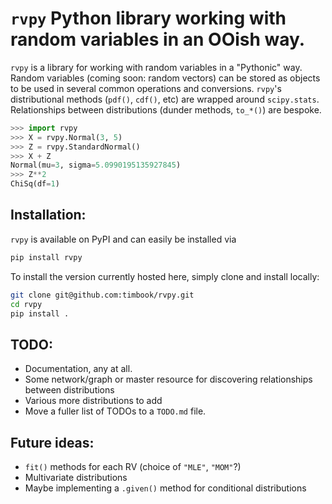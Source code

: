 # `rvpy` Python library working with random variables in an OOish way.

`rvpy` is a library for working with random variables in a "Pythonic" way.
Random variables (coming soon: random vectors) can be stored as objects to be
used in several common operations and conversions. `rvpy`'s distributional
methods (`pdf()`, `cdf()`, etc) are wrapped around `scipy.stats`. Relationships
between distributions (dunder methods, `to_*()`) are bespoke.

```python
>>> import rvpy
>>> X = rvpy.Normal(3, 5)
>>> Z = rvpy.StandardNormal()
>>> X + Z
Normal(mu=3, sigma=5.0990195135927845)
>>> Z**2
ChiSq(df=1)
```

## Installation:
`rvpy` is available on PyPI and can easily be installed via

```bash
pip install rvpy
```
To install the version currently hosted here, simply clone and install locally:

```bash
git clone git@github.com:timbook/rvpy.git
cd rvpy
pip install .
```

## TODO:
* Documentation, any at all.
* Some network/graph or master resource for discovering relationships between distributions
* Various more distributions to add
* Move a fuller list of TODOs to a `TODO.md` file.

## Future ideas:
* `fit()` methods for each RV (choice of `"MLE"`, `"MOM"`?)
* Multivariate distributions
* Maybe implementing a `.given()` method for conditional distributions

